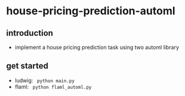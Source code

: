 # house-pricing-prediction-automl
## introduction
- implement a house pricing prediction task using two automl library
## get started
- ludwig:
``` python main.py```
- flaml:
``` python flaml_automl.py```
